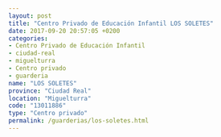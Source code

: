 ```yaml
---
layout: post
title: "Centro Privado de Educación Infantil LOS SOLETES"
date: 2017-09-20 20:57:05 +0200
categories:
- Centro Privado de Educación Infantil
- ciudad-real
- miguelturra
- Centro privado
- guarderia
name: "LOS SOLETES"
province: "Ciudad Real"
location: "Miguelturra"
code: "13011886"
type: "Centro privado"
permalink: /guarderias/los-soletes.html
---
```

